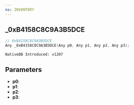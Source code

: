 ```yaml
---
ns: INVENTORY
---
```

## _0xB4158C8C9A3B5DCE

```c
// 0xB4158C8C9A3B5DCE
Any _0xB4158C8C9A3B5DCE(Any p0, Any p1, Any p2, Any p3);
```

```
NativeDB Introduced: v1207
```

## Parameters
* **p0**:
* **p1**:
* **p2**:
* **p3**:
